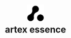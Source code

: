 <h1 id="top" align="center">
    <picture>
        <source media="(prefers-color-scheme: dark)" srcset="./media/artex-agency-logo-dark.png">
        <img width="54" alt="Artex Agency Logo" src="./media/artex-agency-logo.png">
    </picture>    
    <br>
    <strong>artex essence</strong>
</h1>
